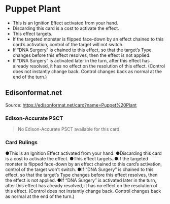 # Puppet Plant

*   This is an Ignition Effect activated from your hand.
*   Discarding this card is a cost to activate the effect.
*   This effect targets.
*   If the targeted monster is flipped face-down by an effect chained to this card’s activation, control of the target will not switch.
*   If “DNA Surgery” is chained to this effect, so that the target’s Type changes before this effect resolves, then the effect is not applied.
*   If “DNA Surgery” is activated later in the turn, after this effect has already resolved, it has no effect on the resolution of this effect. (Control does not instantly change back. Control changes back as normal at the end of the turn.)

## Edisonformat.net

Source: https://edisonformat.net/card?name=Puppet%20Plant

### Edison-Accurate PSCT

> No Edison-Accurate PSCT available for this card.

### Card Rulings

●This is an Ignition Effect activated from your hand.
●Discarding this card is a cost to activate the effect.
●This effect targets.
●If the targeted monster is flipped face-down by an effect chained to this card’s activation, control of the target won't switch.
●If “DNA Surgery” is chained to this effect, so that the target’s Type changes before this effect resolves, then the effect is not applied.
●If “DNA Surgery” is activated later in the turn, after this effect has already resolved, it has no effect on the resolution of this effect. (Control does not instantly change back. Control changes back as normal at the end of the turn.)
            